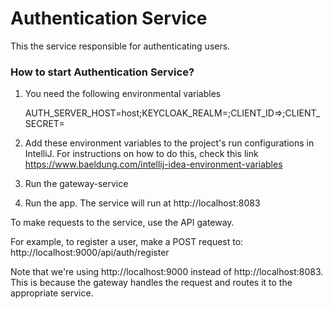 # Authentication Service
 This the service responsible for authenticating users.
 
### How to start Authentication Service?
 1. You need the following environmental variables


    AUTH_SERVER_HOST=host;KEYCLOAK_REALM=<realm>;CLIENT_ID=<client-id>>;CLIENT_SECRET=<secret>

 2. Add these environment variables to the project's run configurations in IntelliJ. For instructions on how to do this, check this link https://www.baeldung.com/intellij-idea-environment-variables
 3. Run the gateway-service

 4. Run the app. The service will run at http://localhost:8083

To make requests to the service, use the API gateway.

For example, to register a user, make a POST request to:
    http://localhost:9000/api/auth/register

Note that we're using http://localhost:9000 instead of http://localhost:8083. This is because the gateway handles the request and routes it to the appropriate service.